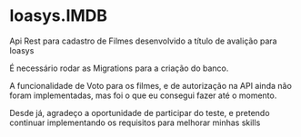 # Ioasys.IMDB
Api Rest para cadastro de Filmes  desenvolvido a título de avalição para Ioasys

É necessário rodar as Migrations para a criação do banco. 

A funcionalidade de Voto para os filmes, e de autorização na API ainda não foram implementadas, mas foi o que eu consegui fazer até o momento.

Desde já, agradeço a oportunidade de participar do teste, e pretendo continuar implementando os requisitos para melhorar minhas skills 
